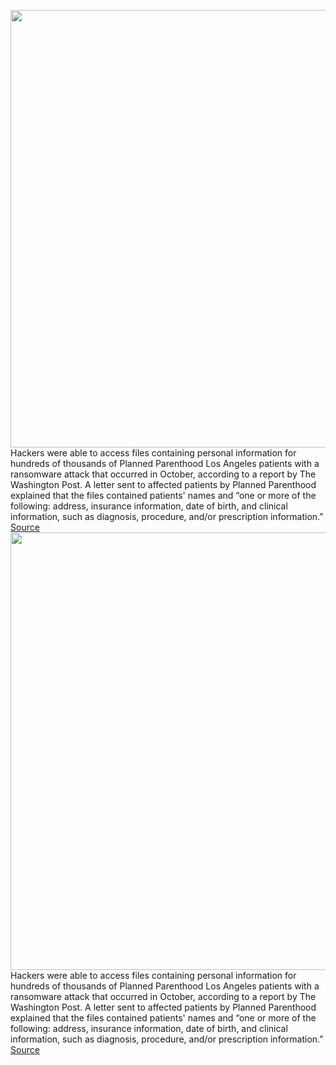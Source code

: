 <img src='https://cdn.vox-cdn.com/thumbor/LPQN_j4KoVJytmy5SljbWCQ7YX4=/0x0:2040x1360/1200x800/filters:focal(857x517:1183x843)/cdn.vox-cdn.com/uploads/chorus_image/image/70221268/acastro_170621_1777_0003_fin.0.jpg' width='700px' /><br/>
Hackers were able to access files containing personal information for hundreds of thousands of Planned Parenthood Los Angeles patients with a ransomware attack that occurred in October, according to a report by The Washington Post. A letter sent to affected patients by Planned Parenthood explained that the files contained patients' names and “one or more of the following: address, insurance information, date of birth, and clinical information, such as diagnosis, procedure, and/or prescription information.”
<a href='https://www.theverge.com/2021/12/2/22814635/planned-parenthood-ransomware-malware-attack-abortion-rights-data-leak'> Source <a/><img src='https://cdn.vox-cdn.com/thumbor/LPQN_j4KoVJytmy5SljbWCQ7YX4=/0x0:2040x1360/1200x800/filters:focal(857x517:1183x843)/cdn.vox-cdn.com/uploads/chorus_image/image/70221268/acastro_170621_1777_0003_fin.0.jpg' width='700px' /><br/>
Hackers were able to access files containing personal information for hundreds of thousands of Planned Parenthood Los Angeles patients with a ransomware attack that occurred in October, according to a report by The Washington Post. A letter sent to affected patients by Planned Parenthood explained that the files contained patients' names and “one or more of the following: address, insurance information, date of birth, and clinical information, such as diagnosis, procedure, and/or prescription information.”
<a href='https://www.theverge.com/2021/12/2/22814635/planned-parenthood-ransomware-malware-attack-abortion-rights-data-leak'> Source <a/>